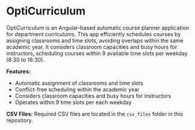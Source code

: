 # OptiCurriculum

OptiCurriculum is an Angular-based automatic course planner application for department curriculums. This app efficiently schedules courses by assigning classrooms and time slots, avoiding overlaps within the same academic year. It considers classroom capacities and busy hours for instructors, scheduling courses within 9 available time slots per weekday (8:30 to 16:30).

**Features:**
- Automatic assignment of classrooms and time slots
- Conflict-free scheduling within the academic year
- Considers classroom capacities and busy hours for instructors
- Operates within 9 time slots per each weekday

**CSV Files:**
Required CSV files are located in the `csv_files` folder in this repository.
